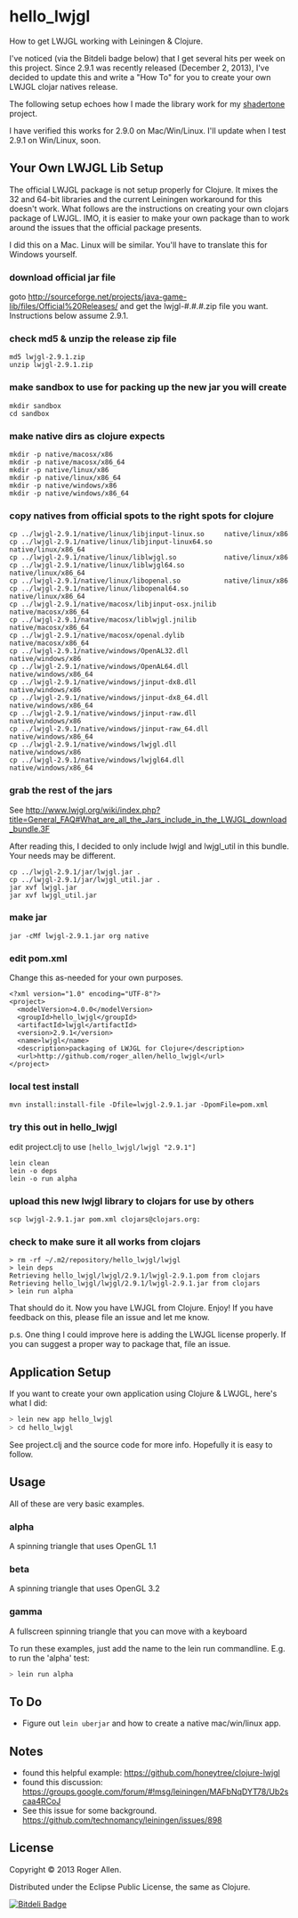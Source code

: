 # hello_lwjgl

How to get LWJGL working with Leiningen & Clojure.

I've noticed (via the Bitdeli badge below) that I get several hits per
week on this project.  Since 2.9.1 was recently released (December 2,
2013), I've decided to update this and write a "How To" for you to
create your own LWJGL clojar natives release.

The following setup echoes how I made the library work for my [shadertone](http://github.com/overtone/shadertone) project.

I have verified this works for 2.9.0 on Mac/Win/Linux.  I'll update
when I test 2.9.1 on Win/Linux, soon.

## Your Own LWJGL Lib Setup

The official LWJGL package is not setup properly for Clojure.  It
mixes the 32 and 64-bit libraries and the current Leiningen workaround
for this doesn't work.  What follows are the instructions on creating
your own clojars package of LWJGL.  IMO, it is easier to make your own
package than to work around the issues that the official package
presents.

I did this on a Mac.  Linux will be similar.  You'll have to
translate this for Windows yourself.

### download official jar file

goto
http://sourceforge.net/projects/java-game-lib/files/Official%20Releases/
and get the lwjgl-#.#.#.zip file you want.  Instructions below assume
2.9.1.

### check md5 & unzip the release zip file

    md5 lwjgl-2.9.1.zip
    unzip lwjgl-2.9.1.zip

### make sandbox to use for packing up the new jar you will create

    mkdir sandbox
    cd sandbox

### make native dirs as clojure expects

    mkdir -p native/macosx/x86
    mkdir -p native/macosx/x86_64
    mkdir -p native/linux/x86
    mkdir -p native/linux/x86_64
    mkdir -p native/windows/x86
    mkdir -p native/windows/x86_64

### copy natives from official spots to the right spots for clojure

    cp ../lwjgl-2.9.1/native/linux/libjinput-linux.so     native/linux/x86
    cp ../lwjgl-2.9.1/native/linux/libjinput-linux64.so   native/linux/x86_64
    cp ../lwjgl-2.9.1/native/linux/liblwjgl.so            native/linux/x86
    cp ../lwjgl-2.9.1/native/linux/liblwjgl64.so          native/linux/x86_64
    cp ../lwjgl-2.9.1/native/linux/libopenal.so           native/linux/x86
    cp ../lwjgl-2.9.1/native/linux/libopenal64.so         native/linux/x86_64
    cp ../lwjgl-2.9.1/native/macosx/libjinput-osx.jnilib  native/macosx/x86_64
    cp ../lwjgl-2.9.1/native/macosx/liblwjgl.jnilib       native/macosx/x86_64
    cp ../lwjgl-2.9.1/native/macosx/openal.dylib          native/macosx/x86_64
    cp ../lwjgl-2.9.1/native/windows/OpenAL32.dll         native/windows/x86
    cp ../lwjgl-2.9.1/native/windows/OpenAL64.dll         native/windows/x86_64
    cp ../lwjgl-2.9.1/native/windows/jinput-dx8.dll       native/windows/x86
    cp ../lwjgl-2.9.1/native/windows/jinput-dx8_64.dll    native/windows/x86_64
    cp ../lwjgl-2.9.1/native/windows/jinput-raw.dll       native/windows/x86
    cp ../lwjgl-2.9.1/native/windows/jinput-raw_64.dll    native/windows/x86_64
    cp ../lwjgl-2.9.1/native/windows/lwjgl.dll            native/windows/x86
    cp ../lwjgl-2.9.1/native/windows/lwjgl64.dll          native/windows/x86_64

### grab the rest of the jars

See http://www.lwjgl.org/wiki/index.php?title=General_FAQ#What_are_all_the_Jars_include_in_the_LWJGL_download_bundle.3F

After reading this, I decided to only include lwjgl and lwjgl_util in this
bundle.  Your needs may be different.

    cp ../lwjgl-2.9.1/jar/lwjgl.jar .
    cp ../lwjgl-2.9.1/jar/lwjgl_util.jar .
    jar xvf lwjgl.jar
    jar xvf lwjgl_util.jar

### make jar

    jar -cMf lwjgl-2.9.1.jar org native

### edit pom.xml

Change this as-needed for your own purposes.

    <?xml version="1.0" encoding="UTF-8"?>
    <project>
      <modelVersion>4.0.0</modelVersion>
      <groupId>hello_lwjgl</groupId>
      <artifactId>lwjgl</artifactId>
      <version>2.9.1</version>
      <name>lwjgl</name>
      <description>packaging of LWJGL for Clojure</description>
      <url>http://github.com/roger_allen/hello_lwjgl</url>
    </project>

### local test install

    mvn install:install-file -Dfile=lwjgl-2.9.1.jar -DpomFile=pom.xml

### try this out in hello_lwjgl

edit project.clj to use `[hello_lwjgl/lwjgl "2.9.1"]`

    lein clean
    lein -o deps
    lein -o run alpha

### upload this new lwjgl library to clojars for use by others

    scp lwjgl-2.9.1.jar pom.xml clojars@clojars.org:

### check to make sure it all works from clojars

    > rm -rf ~/.m2/repository/hello_lwjgl/lwjgl
    > lein deps
    Retrieving hello_lwjgl/lwjgl/2.9.1/lwjgl-2.9.1.pom from clojars
    Retrieving hello_lwjgl/lwjgl/2.9.1/lwjgl-2.9.1.jar from clojars
    > lein run alpha

That should do it.  Now you have LWJGL from Clojure.  Enjoy!  If you
have feedback on this, please file an issue and let me know.

p.s. One thing I could improve here is adding the LWJGL license properly.
If you can suggest a proper way to package that, file an issue.

## Application Setup

If you want to create your own application using Clojure & LWJGL, here's what I did:

```bash
> lein new app hello_lwjgl
> cd hello_lwjgl
```

See project.clj and the source code for more info.  Hopefully it is easy to follow.

## Usage

All of these are very basic examples.

### alpha
A spinning triangle that uses OpenGL 1.1
### beta
A spinning triangle that uses OpenGL 3.2
### gamma
A fullscreen spinning triangle that you can move with a keyboard

To run these examples, just add the name to the lein run commandline.
E.g. to run the 'alpha' test:

```bash
> lein run alpha
```

## To Do

* Figure out `lein uberjar` and how to create a native mac/win/linux app.

## Notes

* found this helpful example: https://github.com/honeytree/clojure-lwjgl
* found this discussion: https://groups.google.com/forum/#!msg/leiningen/MAFbNqDYT78/Ub2scaa4RCoJ
* See this issue for some background. https://github.com/technomancy/leiningen/issues/898

## License

Copyright © 2013 Roger Allen.

Distributed under the Eclipse Public License, the same as Clojure.


[![Bitdeli Badge](https://d2weczhvl823v0.cloudfront.net/rogerallen/hello_lwjgl/trend.png)](https://bitdeli.com/free "Bitdeli Badge")
